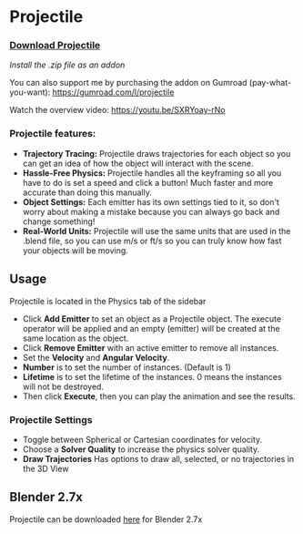 # Projectile

### [Download Projectile](https://github.com/natecraddock/projectile/releases/download/v2.1/projectile.zip)
*Install the .zip file as an addon*

You can also support me by purchasing the addon on Gumroad (pay-what-you-want): https://gumroad.com/l/projectile

Watch the overview video: https://youtu.be/SXRYoay-rNo

### Projectile features:
- **Trajectory Tracing:** Projectile draws trajectories for each object so you can get an idea of how the object will interact with the scene.
- **Hassle-Free Physics:** Projectile handles all the keyframing so all you have to do is set a speed and click a button! Much faster and more accurate than doing this manually.
- **Object Settings:** Each emitter has its own settings tied to it, so don't worry about making a mistake because you can always go back and change something!
- **Real-World Units:** Projectile will use the same units that are used in the .blend file, so you can use m/s or ft/s so you can truly know how fast your objects will be moving.

## Usage
Projectile is located in the Physics tab of the sidebar
- Click **Add Emitter** to set an object as a Projectile object. The execute operator will be applied and an empty (emitter) will be created at the same location as the object.
- Click **Remove Emitter** with an active emitter to remove all instances.
- Set the **Velocity** and **Angular Velocity**.
- **Number** is to set the number of instances. (Default is 1)
- **Lifetime** is to set the lifetime of the instances. 0 means the instances will not be destroyed.
- Then click **Execute**, then you can play the animation and see the results.

### Projectile Settings
- Toggle between Spherical or Cartesian coordinates for velocity.
- Choose a **Solver Quality** to increase the physics solver quality.
- **Draw Trajectories** Has options to draw all, selected, or no trajectories in the 3D View

## Blender 2.7x
Projectile can be downloaded [here](https://github.com/natecraddock/projectile/tree/blender27x) for Blender 2.7x
